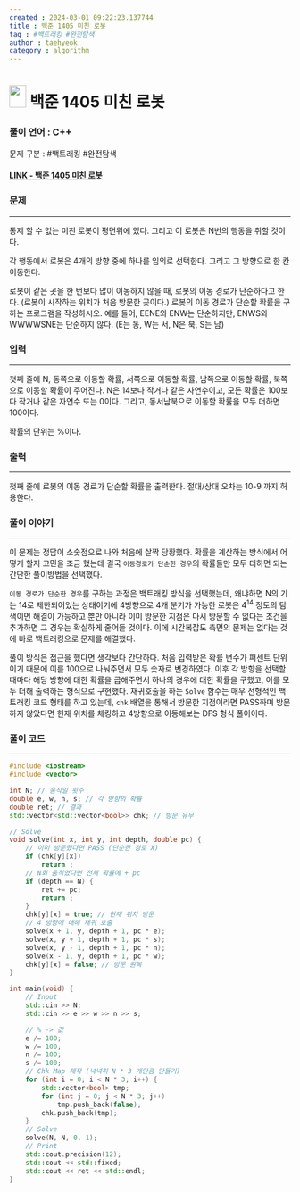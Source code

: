 ```yaml
---
created : 2024-03-01 09:22:23.137744
title : 백준 1405 미친 로봇
tag : #백트래킹 #완전탐색
author : taehyeok
category : algorithm
---
```

# <img src="https://d2gd6pc034wcta.cloudfront.net/tier/12.svg" width="30" height="40"> 백준 1405 미친 로봇

### 풀이 언어 : C++

문제 구분 : #백트래킹 #완전탐색
#### [LINK - 백준 1405 미친 로봇](https://www.acmicpc.net/problem/1405)

### 문제
<hr>

통제 할 수 없는 미친 로봇이 평면위에 있다. 그리고 이 로봇은 N번의 행동을 취할 것이다.

각 행동에서 로봇은 4개의 방향 중에 하나를 임의로 선택한다. 그리고 그 방향으로 한 칸 이동한다.

로봇이 같은 곳을 한 번보다 많이 이동하지 않을 때, 로봇의 이동 경로가 단순하다고 한다. (로봇이 시작하는 위치가 처음 방문한 곳이다.) 로봇의 이동 경로가 단순할 확률을 구하는 프로그램을 작성하시오. 예를 들어, EENE와 ENW는 단순하지만, ENWS와 WWWWSNE는 단순하지 않다. (E는 동, W는 서, N은 북, S는 남)

### 입력
<hr>

첫째 줄에 N, 동쪽으로 이동할 확률, 서쪽으로 이동할 확률, 남쪽으로 이동할 확률, 북쪽으로 이동할 확률이 주어진다. N은 14보다 작거나 같은 자연수이고,  모든 확률은 100보다 작거나 같은 자연수 또는 0이다. 그리고, 동서남북으로 이동할 확률을 모두 더하면 100이다.

확률의 단위는 %이다.

### 출력
<hr>

첫째 줄에 로봇의 이동 경로가 단순할 확률을 출력한다. 절대/상대 오차는 10-9 까지 허용한다.

### 풀이 이야기
<hr>

이 문제는 정답이 소숫점으로 나와 처음에 살짝 당황했다. 확률을 계산하는 방식에서 어떻게 할지 고민을 조금 했는데 결국 `이동경로가 단순한 경우`의 확률들만 모두 더하면 되는 간단한 풀이방법을 선택했다.

`이동 경로가 단순한 경우`를 구하는 과정은 백트래킹 방식을 선택했는데, 왜냐하면 N의 기는 14로 제한되어있는 상태이기에 4방향으로 4개 분기가 가능한 로봇은 $4^{14}$ 정도의 탐색이면 해결이 가능하고 뿐만 아니라 이미 방문한 지점은 다시 방문할 수 없다는 조건을 추가하면 그 경우는 확실하게 줄어들 것이다. 이에 시간복잡도 측면의 문제는 없다는 것에 바로 백트래킹으로 문제를 해결했다.

풀이 방식은 접근을 했다면 생각보다 간단하다. 처음 입력받은 확률 변수가 퍼센트 단위이기 때문에 이를 100으로 나눠주면서 모두 숫자로 변경하였다. 이후 각 방향을 선택할 때마다 해당 방향에 대한 확률을 곱해주면서 하나의 경우에 대한 확률을 구했고, 이를 모두 더해 출력하는 형식으로 구현했다. 재귀호출을 하는 `Solve` 함수는 매우 전형적인 백트래킹 코드 형태를 하고 있는데, `chk` 배열을 통해서 방문한 지점이라면 PASS하며 방문하지 않았다면 현재 위치를 체킹하고 4방향으로 이동해보는 DFS 형식 풀이이다.

### 풀이 코드
<hr>

``` c++
#include <iostream>
#include <vector>

int N; // 움직일 횟수
double e, w, n, s; // 각 방향의 확률
double ret; // 결과
std::vector<std::vector<bool>> chk; // 방문 유무

// Solve
void solve(int x, int y, int depth, double pc) {
    // 이미 방문했다면 PASS (단순한 경로 X)
    if (chk[y][x])
        return ;
    // N회 움직였다면 전체 확률에 + pc
    if (depth == N) {
        ret += pc;
        return ;
    }
    chk[y][x] = true; // 현재 위치 방문
    // 4 방향에 대해 재귀 호출
    solve(x + 1, y, depth + 1, pc * e);
    solve(x, y + 1, depth + 1, pc * s);
    solve(x, y - 1, depth + 1, pc * n);
    solve(x - 1, y, depth + 1, pc * w);
    chk[y][x] = false; // 방문 원복
}

int main(void) {
    // Input
    std::cin >> N;
    std::cin >> e >> w >> n >> s;

    // % -> 값
    e /= 100;
    w /= 100;
    n /= 100;
    s /= 100;
    // Chk Map 제작 (넉넉히 N * 3 개만큼 만들기)
    for (int i = 0; i < N * 3; i++) {
        std::vector<bool> tmp;
        for (int j = 0; j < N * 3; j++)
            tmp.push_back(false);
        chk.push_back(tmp);
    }
    // Solve
    solve(N, N, 0, 1);
    // Print
    std::cout.precision(12);
    std::cout << std::fixed;
    std::cout << ret << std::endl;
}
```
